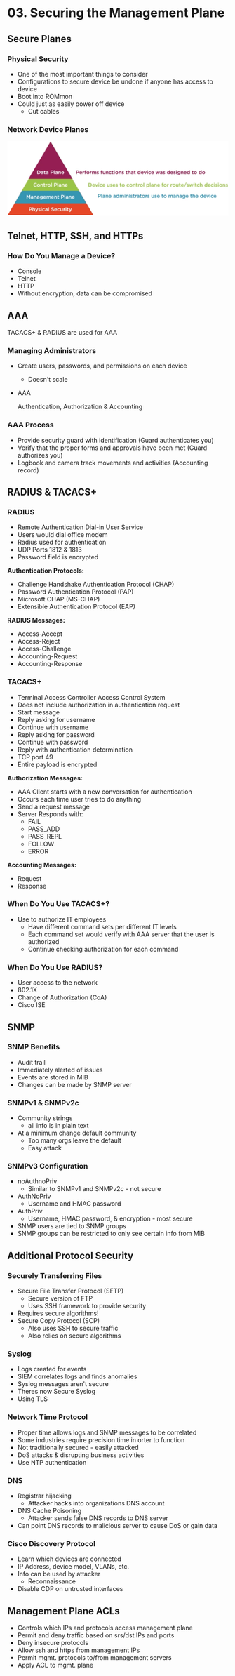 # 03. Securing the Management Plane

## Secure Planes

### Physical Security

* One of the most important things to consider
* Configurations to secure device be undone if anyone has access to device
* Boot into ROMmon
* Could just as easily power off device
  * Cut cables

### Network Device Planes

![](../../../.gitbook/assets/device-planes.png)

## Telnet, HTTP, SSH, and HTTPs

### How Do You Manage a Device?

* Console
* Telnet
* HTTP
* Without encryption, data can be compromised

## AAA

TACACS+ & RADIUS are used for AAA

### Managing Administrators

* Create users, passwords, and permissions on each device
  * Doesn't scale
* AAA

  Authentication, Authorization & Accounting

### AAA Process

* Provide security guard with identification \(Guard authenticates you\)
* Verify that the proper forms and approvals have been met \(Guard authorizes you\)
* Logbook and camera track movements and activities \(Accounting record\)

## RADIUS & TACACS+

### RADIUS

* Remote Authentication Dial-in User Service
* Users would dial office modem
* Radius used for authentication
* UDP Ports 1812 & 1813
* Password field is encrypted

**Authentication Protocols:**

* Challenge Handshake Authentication Protocol \(CHAP\)
* Password Authentication Protocol \(PAP\)
* Microsoft CHAP \(MS-CHAP\)
* Extensible Authentication Protocol \(EAP\)

**RADIUS Messages:**

* Access-Accept
* Access-Reject
* Access-Challenge
* Accounting-Request
* Accounting-Response

### TACACS+

* Terminal Access Controller Access Control System
* Does not include authorization in authentication request
* Start message
* Reply asking for username
* Continue with username
* Reply asking for password
* Continue with password
* Reply with authentication determination
* TCP port 49
* Entire payload is encrypted

**Authorization Messages:**

* AAA Client starts with a new conversation for authentication
* Occurs each time user tries to do anything
* Send a request message
* Server Responds with:
  * FAIL
  * PASS\_ADD
  * PASS\_REPL
  * FOLLOW
  * ERROR

**Accounting Messages:**

* Request
* Response

### When Do You Use TACACS+?

* Use to authorize IT employees
  * Have different command sets per different IT levels
  * Each command set would verify with AAA server that the user is authorized
  * Continue checking authorization for each command

### When Do You Use RADIUS?

* User access to the network
* 802.1X
* Change of Authorization \(CoA\)
* Cisco ISE

## SNMP

### SNMP Benefits

* Audit trail
* Immediately alerted of issues
* Events are stored in MIB
* Changes can be made by SNMP server

### SNMPv1 & SNMPv2c

* Community strings
  * all info is in plain text
* At a minimum change default community
  * Too many orgs leave the default
  * Easy attack

### SNMPv3 Configuration

* noAuthnoPriv
  * Similar to SNMPv1 and SNMPv2c - not secure
* AuthNoPriv
  * Username and HMAC password
* AuthPriv
  * Username, HMAC password, & encryption - most secure
* SNMP users are tied to SNMP groups
* SNMP groups can be restricted to only see certain info from MIB

## Additional Protocol Security

### Securely Transferring Files

* Secure File Transfer Protocol \(SFTP\)
  * Secure version of FTP
  * Uses SSH framework to provide security
* Requires secure algorithms!
* Secure Copy Protocol \(SCP\)
  * Also uses SSH to secure traffic
  * Also relies on secure algorithms

### Syslog

* Logs created for events
* SIEM correlates logs and finds anomalies
* Syslog messages aren't secure
* Theres now Secure Syslog
* Using TLS

### Network Time Protocol

* Proper time allows logs and SNMP messages to be correlated
* Some industries require precision time in orter to function
* Not traditionally secured - easily attacked
* DoS attacks & disrupting business activities
* Use NTP authentication

### DNS

* Registrar hijacking
  * Attacker hacks into organizations DNS account
* DNS Cache Poisoning
  * Attacker sends false DNS records to DNS server
* Can point DNS records to malicious server to cause DoS or gain data

### Cisco Discovery Protocol

* Learn which devices are connected
* IP Address, device model, VLANs, etc.
* Info can be used by attacker
  * Reconnaissance
* Disable CDP on untrusted interfaces

## Management Plane ACLs

* Controls which IPs and protocols access management plane
* Permit and deny traffic based on srs/dst IPs and ports
* Deny insecure protocols
* Allow ssh and https from management IPs
* Permit mgmt. protocols to/from management servers
* Apply ACL to mgmt. plane

